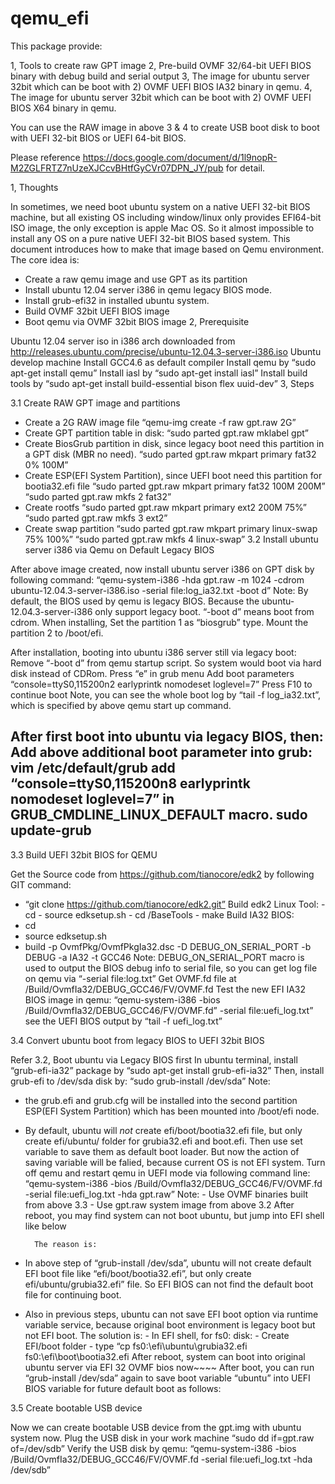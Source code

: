 qemu_efi
========
This package provide:

1, Tools to create raw GPT image
2, Pre-build OVMF 32/64-bit UEFI BIOS binary with debug build and serial output
3, The image for ubuntu server 32bit which can be boot with 2) OVMF UEFI BIOS IA32 binary in qemu.
4, The image for ubuntu server 32bit which can be boot with 2) OVMF UEFI BIOS X64 binary in qemu. 

You can use the RAW image in above 3 & 4 to create USB boot disk to boot with UEFI 32-bit BIOS or UEFI 64-bit BIOS.

Please reference https://docs.google.com/document/d/1l9nopR-M2ZGLFRTZ7nUzeXJCcvBHtfGyCVr07DPN_JY/pub for detail.

1, Thoughts

In sometimes, we need boot ubuntu system on a native UEFI 32-bit BIOS machine, but all existing OS including window/linux only provides EFI64-bit ISO image, the only exception is apple Mac OS. So it almost impossible to install any OS on a pure native UEFI 32-bit BIOS based system.
This document introduces how to make that image based on Qemu environment. The core idea is:
- Create a raw qemu image and use GPT as its partition
- Install ubuntu 12.04 server i386 in qemu legacy BIOS mode.
- Install grub-efi32 in installed ubuntu system.
- Build OVMF 32bit UEFI BIOS image
- Boot qemu via OVMF 32bit BIOS image
2, Prerequisite

Ubuntu 12.04 server iso in i386 arch downloaded from http://releases.ubuntu.com/precise/ubuntu-12.04.3-server-i386.iso 
Ubuntu develop machine
Install GCC4.6 as default compiler
Install qemu by “sudo apt-get install qemu”
Install iasl by “sudo apt-get install iasl”
Install build tools by “sudo apt-get install build-essential bison flex uuid-dev”
3, Steps

3.1 Create RAW GPT image and partitions

- Create a 2G RAW image file
“qemu-img create -f raw gpt.raw 2G”
- Create GPT partition table in disk:
        “sudo parted gpt.raw mklabel gpt”
- Create BiosGrub partition in disk, since legacy boot need this partition in a GPT disk (MBR no need).
        “sudo parted gpt.raw mkpart primary fat32 0% 100M”
- Create ESP(EFI System Partition), since UEFI boot need this partition for bootia32.efi file
        “sudo parted gpt.raw mkpart primary fat32 100M 200M”
        “sudo parted gpt.raw mkfs 2 fat32”
- Create rootfs
        “sudo parted gpt.raw mkpart primary ext2 200M 75%”
        “sudo parted gpt.raw mkfs 3 ext2”
- Create swap partition
        “sudo parted gpt.raw mkpart primary linux-swap 75% 100%”
        “sudo parted gpt.raw mkfs 4 linux-swap”
3.2 Install ubuntu server i386 via Qemu on Default Legacy BIOS

After above image created, now install ubuntu server i386 on GPT disk by following command:
“qemu-system-i386 -hda gpt.raw -m 1024 -cdrom ubuntu-12.04.3-server-i386.iso  -serial file:log_ia32.txt -boot d”
Note:
By default, the BIOS used by qemu is legacy BIOS. Because the ubuntu-12.04.3-server-i386 only support legacy boot.
“-boot d” means boot from cdrom.
When installing,
Set the partition 1 as “biosgrub” type.
Mount the partition 2 to /boot/efi.

After installation, booting into ubuntu i386 server still via legacy boot:
Remove “-boot d” from qemu startup script. So system would boot via hard disk instead of CDRom.
Press “e” in grub menu
Add boot parameters “console=ttyS0,115200n2 earlyprintk nomodeset loglevel=7”
Press F10 to continue boot
Note, you can see the whole boot log by “tail -f log_ia32.txt”, which is specified by above qemu start up command.

After first boot into ubuntu via legacy BIOS, then:
Add above additional boot parameter into grub:
vim /etc/default/grub
add “console=ttyS0,115200n8 earlyprintk nomodeset loglevel=7” in GRUB_CMDLINE_LINUX_DEFAULT macro.
sudo update-grub
-
3.3 Build UEFI 32bit BIOS for QEMU

Get the Source code from https://github.com/tianocore/edk2 by following GIT command:
- “git clone https://github.com/tianocore/edk2.git”
Build edk2 Linux Tool:
        - cd <edk2>
        - source edksetup.sh
        - cd <edk2>/BaseTools
        - make
Build IA32 BIOS:
- cd <edk2>
- source edksetup.sh
- build -p OvmfPkg/OvmfPkgIa32.dsc -D DEBUG_ON_SERIAL_PORT -b DEBUG -a IA32 -t GCC46
Note:
DEBUG_ON_SERIAL_PORT macro is used to output the BIOS debug info to serial file, so you can get log file on qemu via “-serial file:log.txt”
Get OVMF.fd file at <edk2>/Build/OvmfIa32/DEBUG_GCC46/FV/OVMF.fd
Test the new EFI IA32 BIOS image in qemu:
        “qemu-system-i386 -bios <edk2>/Build/OvmfIa32/DEBUG_GCC46/FV/OVMF.fd” -serial file:uefi_log.txt”
        see the UEFI BIOS output by “tail -f uefi_log.txt”

3.4 Convert ubuntu boot from legacy BIOS to UEFI 32bit BIOS

Refer 3.2, Boot ubuntu via Legacy BIOS first
In ubuntu terminal, install “grub-efi-ia32” package by
        “sudo apt-get install grub-efi-ia32”
Then, install grub-efi to /dev/sda disk by:
        “sudo grub-install /dev/sda”
Note:
- the grub.efi and grub.cfg will be installed into the second partition ESP(EFI System Partition) which has been mounted into /boot/efi node.
- By default, ubuntu will *not* create efi/boot/bootia32.efi file, but only create efi/ubuntu/ folder for grubia32.efi and boot.efi. Then use set variable to save them as default boot loader. But now the action of saving variable will be falied, because current OS is not EFI system.
Turn off qemu and restart qemu in UEFI mode via following command line:
        “qemu-system-i386 -bios <edk2>/Build/OvmfIa32/DEBUG_GCC46/FV/OVMF.fd -serial file:uefi_log.txt -hda gpt.raw”
        Note:
        - Use OVMF binaries built from above 3.3
        - Use gpt.raw system image from above 3.2
After reboot, you may find system can not boot ubuntu, but jump into EFI shell like below

        The reason is:
- In above step of “grub-install /dev/sda”, ubuntu will not create default EFI boot file like “efi/boot/bootia32.efi”, but only create efi/ubuntu/grubia32.efi” file. So EFI BIOS can not find the default boot file for continuing boot.
- Also in previous steps, ubuntu can not save EFI boot option via runtime variable service, because original boot environment is legacy boot but not EFI boot.
        The solution is:
        - In EFI shell, for fs0: disk:
                - Create EFI/boot folder
                - type “cp fs0:\efi\ubuntu\grubia32.efi fs0:\efi\boot\bootia32.efi
After reboot, system can boot into original ubuntu server via EFI 32 OVMF bios now~~~~
After boot, you can run “grub-install /dev/sda” again to save boot variable “ubuntu” into UEFI BIOS variable for future default boot as follows:

3.5 Create bootable USB device

Now we can create bootable USB device from the gpt.img with ubuntu system now.
Plug the USB disk in your work machine
“sudo dd if=gpt.raw of=/dev/sdb”
Verify the USB disk by qemu:
        “qemu-system-i386 -bios <edk2>/Build/OvmfIa32/DEBUG_GCC46/FV/OVMF.fd -serial file:uefi_log.txt -hda /dev/sdb”
